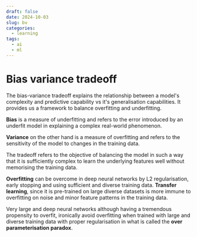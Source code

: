 ```yaml
---
draft: false
date: 2024-10-03
slug: bv
categories:
  - learning
tags:
  - ai
  - ml
---
```


# Bias variance tradeoff 

The bias-variance tradeoff explains the relationship between a model's complexity and predictive capability vs it's generalisation capabilities. It provides us a framework to balance overfitting and underfitting.

<!-- more -->

**Bias** is a measure of underfitting and refers to the error introduced by an underfit model in explaining a complex real-world phenomenon. 

**Variance** on the other hand is a measure of overfitting and refers to the sensitivity of the model to changes in the training data.

The tradeoff refers to the objective of balancing the model in such a way that it is sufficiently complex to learn the underlying features well without memorising the training data. 

**Overfitting** can be overcome in deep neural networks by L2 regularisation, early stopping and using sufficient and diverse training data. **Transfer learning**, since it is pre-trained on large diverse datasets is more immune to overfitting on noise and minor feature patterns in the training data. 

Very large and deep neural networks although having a tremendous propensity to overfit, ironically avoid overfitting when trained with large and diverse training data with proper regularisation in what is called the **over parameterisation paradox**.